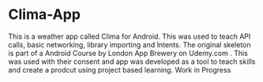 # Clima-App
This is a weather app called Clima for Android. This was used to teach API calls, basic networking, library importing and Intents. 
The original skeleton is part of a Android Course by London App Brewery on Udemy.com .
This was used with their consent and app was developed as a tool to teach skills and create a prodcut using project based learning.
Work in Progress
